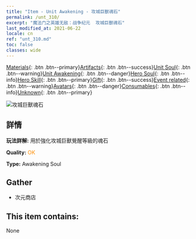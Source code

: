 ```yaml
---
title: "Item - Unit Awakening - 攻城巨獸魂石"
permalink: /unt_310/
excerpt: "魔法门之英雄无敌：战争纪元  攻城巨獸魂石"
last_modified_at: 2021-06-22
locale: cn
ref: "unt_310.md"
toc: false
classes: wide
---
```

 [Materials](/ItemsCN/){: .btn .btn--primary}[Artifacts](/ItemsCN/Artifacts/){: .btn .btn--success}[Unit Soul](/ItemsCN/UnitSoul/){: .btn .btn--warning}[Unit Awakening](/ItemsCN/UnitAwakening/){: .btn .btn--danger}[Hero Soul](/ItemsCN/HeroSoul/){: .btn .btn--info}[Hero Skill](/ItemsCN/HeroSkill/){: .btn .btn--primary}[Gift](/ItemsCN/Gift/){: .btn .btn--success}[Event related](/ItemsCN/Events/){: .btn .btn--warning}[Avatars](/ItemsCN/Avatars/){: .btn .btn--danger}[Consumables](/ItemsCN/Consumables/){: .btn .btn--info}[Unknown](/ItemsCN/Unknown/){: .btn .btn--primary}

 ![攻城巨獸魂石](/images/u/tia_duyanjuren.jpg)

## 詳情
 **玩法詳解:** 用於強化攻城巨獸覺醒等級的魂石

 **Quality:** <span style="color: #FF8C00">OK</span>

 **Type:** Awakening Soul

## Gather

*    次元商店 

## This item contains:

  None

